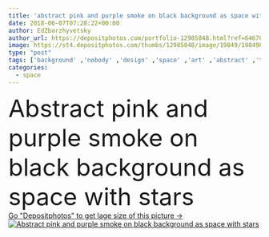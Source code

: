 ```yaml
---
title: 'abstract pink and purple smoke on black background as space with stars '
date: 2018-06-07T07:28:22+00:00
author: EdZbarzhyvetsky
author_url: https://depositphotos.com/portfolio-12985848.html?ref=64678756
image: https://st4.depositphotos.com/thumbs/12985848/image/19849/198498284/api_thumb_450.jpg?forcejpeg=true
type: "post"
tags: ['background' ,'nobody' ,'design' ,'space' ,'art' ,'abstract' ,'texture' ,'dark' ,'creativity' ,'violet' ,'pink' ,'creative' ,'fantasy' ,'motion' ,'purple' ,'smoke' ,'swirl' ,'stars' ,'universe' ,'steam' ,'curves' ,'mystical' ,'spiritual' ,'smoky' ,'mystic' ,'copy space' ,'Studio Shot' ,'on black' ]
categories: 
  - space
---
```

<div aling="center">
            <font size="60"> Abstract pink and purple smoke on black background as space with stars</font>   
</div>
<div>
    <a href='https://st4.depositphotos.com/thumbs/12985848/image/19849/198498284/api_thumb_450.jpg?forcejpeg=true?ref=64678756' target=_blank > Go "Depositphotos" to get lage size of this picture ->
        <img href='https://st4.depositphotos.com/thumbs/12985848/image/19849/198498284/api_thumb_450.jpg?forcejpeg=true?ref=64678756' src='https://st4.depositphotos.com/12985848/19849/i/950/depositphotos_198498284-stock-photo-abstract-pink-purple-smoke-black.jpg?forcejpeg=true' alt='Abstract pink and purple smoke on black background as space with stars' >
    </a>
</div>
